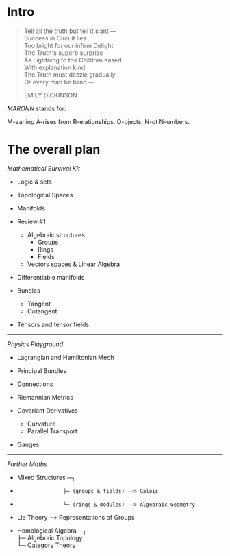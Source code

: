 # Intro


> Tell all the truth but tell it slant — <br>
> Success in Circuit lies <br>
> Too bright for our infirm Delight <br>
> The Truth's superb surprise <br>
> As Lightning to the Children eased <br>
> With explanation kind <br> 
> The Truth must dazzle gradually <br>
> Or every man be blind — <br> 
>
> EMILY DICKINSON 



*MARONN* stands for:


M-eaning
A-rises
from
R-elationships.
O-bjects,
N-ot
N-umbers.




# The overall plan

_Mathematical Survival Kit_
- Logic & sets
- Topological Spaces
- Manifolds
- Review #1
  - Algebraic structures
    - Groups
    - Rings
    - Fields
  - Vectors spaces & Linear Algebra

- Differentiable manifolds
- Bundles
  - Tangent
  - Cotangent
- Tensors and tensor fields

-----
_Physics Playground_
- Lagrangian and Hamiltonian Mech

- Principal Bundles
- Connections
- Riemannian Metrics

- Covariant Derivatives
  - Curvature
  - Parallel Transport

- Gauges


-----
_Further Maths_

- Mixed Structures ─┐
-                    ├─ (groups & fields) --> Galois
-                    └─ (rings & modules) --> Algebraic Geometry

- Lie Theory --> Representations of Groups

- Homological Algebra ─┐<br>
                       ├─ Algebraic Topology<br>
                       └─ Category Theory

